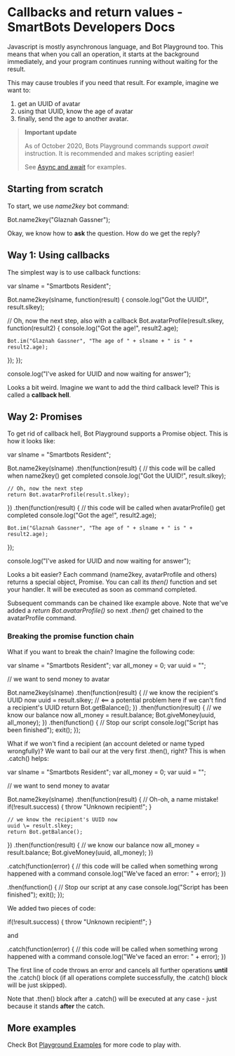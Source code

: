 # Callbacks and return values - SmartBots Developers Docs


Javascript is mostly asynchronous language, and Bot Playground too. This means that when you call an operation, it starts at the background immediately, and your program continues running without waiting for the result.

This may cause troubles if you need that result. For example, imagine we want to:

1.  get an UUID of avatar
2.  using that UUID, know the age of avatar
3.  finally, send the age to another avatar.

> **Important update**
>
> As of October 2020, Bots Playground commands support _await_ instruction. It is recommended and makes scripting easier!
>
> See [Async and await](https://www.mysmartbots.com/dev/docs/Bot_Playground/Async_and_await "Bot Playground/Async and await") for examples.

## Starting from scratch

To start, we use _name2key_ bot command:

Bot.name2key("Glaznah Gassner");

Okay, we know how to **ask** the question. How do we get the reply?

## Way 1: Using callbacks

The simplest way is to use callback functions:

var slname \= "Smartbots Resident";

Bot.name2key(slname, function(result) {
  console.log("Got the UUID!", result.slkey);

  // Oh, now the next step, also with a callback
  Bot.avatarProfile(result.slkey, function(result2) {
    console.log("Got the age!", result2.age);

    Bot.im("Glaznah Gassner", "The age of " + slname + " is " + result2.age);
  });
});

console.log("I've asked for UUID and now waiting for answer");

Looks a bit weird. Imagine we want to add the third callback level? This is called a **callback hell**.

## Way 2: Promises

To get rid of callback hell, Bot Playground supports a Promise object. This is how it looks like:

var slname \= "Smartbots Resident";

Bot.name2key(slname)
  .then(function(result) {
    // this code will be called when name2key() get completed
    console.log("Got the UUID!", result.slkey);

    // Oh, now the next step
    return Bot.avatarProfile(result.slkey);
  })
  .then(function(result) {
    // this code will be called when avatarProfile() get completed
    console.log("Got the age!", result2.age);

    Bot.im("Glaznah Gassner", "The age of " + slname + " is " + result2.age);
  });

console.log("I've asked for UUID and now waiting for answer");

Looks a bit easier? Each command (name2key, avatarProfile and others) returns a special object, Promise. You can call its _then()_ function and set your handler. It will be executed as soon as command completed.

Subsequent commands can be chained like example above. Note that we've added a _return Bot.avatarProfile()_ so next _.then()_ get chained to the avatarProfile command.

### Breaking the promise function chain

What if you want to break the chain? Imagine the following code:

var slname \= "Smartbots Resident";
var all\_money \= 0;
var uuid \= "";

// we want to send money to avatar

Bot.name2key(slname)
  .then(function(result) {
    // we know the recipient's UUID now
    uuid \= result.slkey; // <== a potential problem here if we can't find a recipient's UUID
    return Bot.getBalance();
  })
  .then(function(result) {
    // we know our balance now
    all\_money \= result.balance;
    Bot.giveMoney(uuid, all\_money);
  })
  .then(function() {
    // Stop our script
    console.log("Script has been finished");
    exit();
   });

What if we won't find a recipient (an account deleted or name typed wrongfully)? We want to bail our at the very first .then(), right? This is when .catch() helps:

var slname \= "Smartbots Resident";
var all\_money \= 0;
var uuid \= "";

// we want to send money to avatar

Bot.name2key(slname)
  .then(function(result) {
    // Oh-oh, a name mistake!
    if(!result.success) { throw "Unknown recipient!"; }

    // we know the recipient's UUID now
    uuid \= result.slkey;
    return Bot.getBalance();
  })
  .then(function(result) {
    // we know our balance now
    all\_money \= result.balance;
    Bot.giveMoney(uuid, all\_money);
  })

  .catch(function(error) {
    // this code will be called when something wrong happened with a command
    console.log("We've faced an error: " + error);
  })

  .then(function() {
    // Stop our script at any case
    console.log("Script has been finished");
    exit();
   });

We added two pieces of code:

  if(!result.success) { throw "Unknown recipient!"; }

and

  .catch(function(error) {
    // this code will be called when something wrong happened with a command
    console.log("We've faced an error: " + error);
  })

The first line of code throws an error and cancels all further operations **until** the .catch() block (if all operations complete successfully, the .catch() block will be just skipped).

Note that .then() block after a .catch() will be executed at any case - just because it stands **after** the catch.

## More examples

Check Bot [Playground Examples](https://www.mysmartbots.com/dev/docs/Bot_Playground/Examples "Bot Playground/Examples") for more code to play with.

